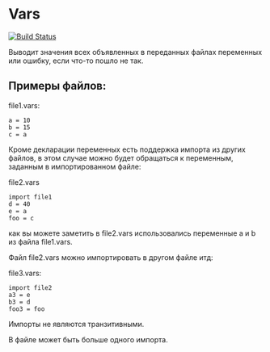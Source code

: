 # Vars
[![Build Status](https://travis-ci.org/faucct/jetbrains-internship-vars.svg?branch=master)](https://travis-ci.org/faucct/jetbrains-internship-vars)

Выводит значения всех объявленных в переданных файлах переменных или ошибку, если что-то пошло не так.

## Примеры файлов:

file1.vars:
```
a = 10
b = 15
c = a
```

Кроме декларации переменных есть поддержка импорта из других файлов, в этом случае можно будет обращаться к переменным, заданным в импортированном файле:

file2.vars
```
import file1
d = 40
e = a
foo = c
```

как вы можете заметить в file2.vars использовались переменные a и b из файла file1.vars.

Файл file2.vars можно импортировать в другом файле итд:

file3.vars:
```
import file2
a3 = e
b3 = d
foo3 = foo
```

Импорты не являются транзитивными.

В файле может быть больше одного импорта.
